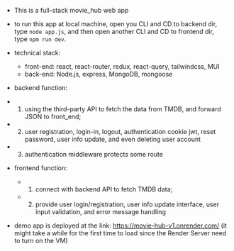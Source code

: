 - This is a full-stack movie_hub web app

- to run this app at local machine, open you CLI and CD to backend dir, type `node app.js`, and then open another CLI and CD to frontend dir, type `npm run dev`.

- technical stack: 
    - front-end: react, react-router, redux, react-query, tailwindcss, MUI
    - back-end: Node.js, express, MongoDB, mongoose

- backend function: 
 - 1. using the third-party API to fetch the data from TMDB, and forward JSON to front_end;
 - 2. user registration, login-in, logout, authentication cookie jwt, reset password, user info update, and even deleting user account
 - 3. authentication middleware protects some route

- frontend function: 
  - 1. connect with backend API to fetch TMDB data;
  - 2. provide user login/registration, user info update interface, user input validation, and error message handling

- demo app is deployed at the link: https://movie-hub-v1.onrender.com/  (it might take a while for the first time to load since the Render Server need to turn on the VM)
